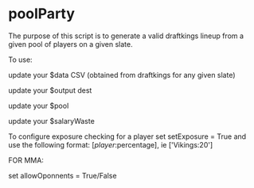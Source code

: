# poolParty

The purpose of this script is to generate a valid draftkings lineup from a given pool of players on a given slate. 

To use:

update your $data CSV (obtained from draftkings for any given slate)

update your $output dest

update your $pool

update your $salaryWaste

To configure exposure checking for a player set setExposure = True and use the following format: [$player:$percentage], ie ['Vikings:20']

FOR MMA:

set allowOponnents = True/False
